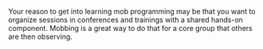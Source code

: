 Your reason to get into learning mob programming may be that you want to organize sessions in conferences and trainings with a shared hands-on component. Mobbing is a great way to do that for a core group that others are then observing.

